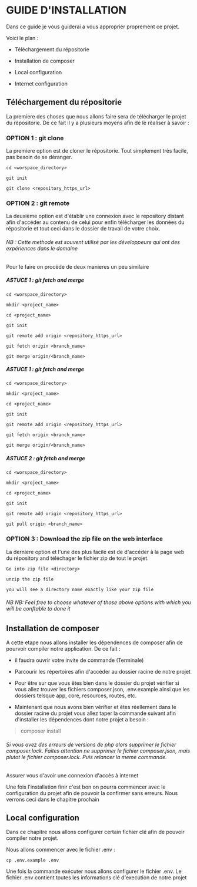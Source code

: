 
# GUIDE D'INSTALLATION

Dans ce guide je vous guiderai a vous approprier proprement ce projet.

Voici le plan :

-   Téléchargement du répositorie

-   Installation de composer
    
-   Local configuration
    
-   Internet configuration

## Téléchargement du répositorie

La premiere des choses que nous allons faire sera de télécharger le projet du répositorie.
De ce fait il y a plusieurs moyens afin de le réaliser à savoir : 


### OPTION 1 : git clone
La premiere option est de cloner le répositorie. Tout simplement très facile, pas besoin de se déranger.
```
cd <worspace_directory>

git init

git clone <repository_https_url>
```
### OPTION 2 : git remote
La deuxième option est d'établir une connexion avec le repository distant afin d'accéder au contenu de celui pour enfin télécharger les données du répositorie et tout ceci dans le dossier de travail de votre choix.

###### NB : Cette methode est souvent utilisé par les développeurs qui ont des expériences dans le domaine

Pour le faire on procède de deux manieres un peu similaire

##### ASTUCE 1 : git fetch and merge
```
cd <worspace_directory>

mkdir <project_name>

cd <project_name>

git init

git remote add origin <repository_https_url>

git fetch origin <branch_name>

git merge origin/<branch_name> 
```

##### ASTUCE 1 : git fetch and merge
```
cd <worspace_directory>

mkdir <project_name>

cd <project_name>

git init

git remote add origin <repository_https_url>

git fetch origin <branch_name>

git merge origin/<branch_name> 
```

##### ASTUCE 2 : git fetch and merge
```
cd <worspace_directory>

mkdir <project_name>

cd <project_name>

git init

git remote add origin <repository_https_url>

git pull origin <branch_name>
```


### OPTION 3 : Download the zip file on the web interface
La derniere option et l'une des plus facile est de d'accéder à la page web du répository and téléchager le fichier zip de tout le projet.

```
Go into zip file <directory>

unzip the zip file

you will see a directory name exactly like your zip file
```

###### NB NB: Feel free to choose whatever of those above options with which you will be conftable to done it 



## Installation de composer

A cette etape nous allons installer les dépendences de composer afin de pourvoir compiler notre application. De ce fait :

-   il faudra ouvrir votre invite de commande (Terminale) 

-   Parcourir les répertoires afin d'accéder au dossier racine de notre projet
    
-   Pour être sur que vous êtes bien dans le dossier du projet vérifier si vous allez trouver les fichiers composer.json, .env.example ainsi que les dossiers telsque app, core, resources, routes, etc.

-   Maintenant que nous avons bien vérifier et êtes réellement dans le dossier racine du projet vous allez taper la commande suivant afin d'installer les dépendences dont notre projet a besoin : 

>   composer install


###### Si vous avez des erreurs de versions de php alors supprimer le fichier composer.lock. Faites attention ne supprimer le fichier composer.json, mais plutot le fichier composer.lock. Puis relancer la meme commande.

Assurer vous d'avoir une connexion d'accès à internet

Une fois l'installation finir c'est bon on pourra commencer avec le configuration du projet afin de pouvoir la confirmer sans erreurs. Nous verrons ceci dans le chapitre prochain

## Local configuration

Dans ce chapitre nous allons configurer certain fichier clé afin de pouvoir compiler notre projet.

Nous allons commencer avec le fichier .env : 

```
cp .env.example .env
```

Une fois la commande exécuter nous allons configurer le fichier .env. Le fichier .env contient toutes les informations clé d'execution de notre projet